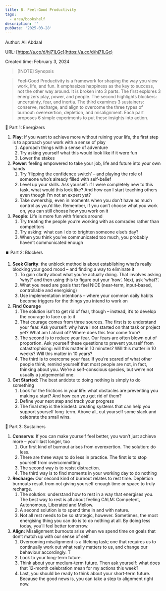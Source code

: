 ```yaml
---
title: B. Feel-Good Productivity
tags:
  - area/bookshelf
description: ''
pubDate: '2025-03-28'
---
```



Author: Ali Abdaal

URL: [https://a.co/d/hj71LGc](https://a.co/d/hj71LGc)

Created time: February 3, 2024

> [!NOTE] Synopsis

> Feel-Good Productivity is a framework for shaping the way you view work, life, and fun. It emphasizes happiness as the key to success, not the other way around. It is broken into 3 parts. The first explores 3 energizers play, power, and people. The second highlights blockers: uncertainty, fear, and inertia. The third examines 3 sustainers: conserve, recharge, and align to overcome the three types of burnout: overexertion, depletion, and misalignment. Each part proposes 6 simple experiments to put these insights into action.

 🔋 Part 1: Energizers

1. **Play**: If you want to achieve more without ruining your life, the first step is to approach your work with a sense of play
   1. Approach things with a sense of adventure
   2. Try asking yourself what this would look like if it were fun
   3. Lower the stakes
2. **Power**: feeling empowered to take your job, life and future into your own hands
   1. Try ‘flipping the confidence switch’ – and playing the role of someone who’s already filled with self-belief
   2. Level up your skills. Ask yourself: if I were completely new to this task, what would this look like? And how can I start teaching others even though I’m not an expert yet?
   3. Take ownership, even in moments when you don’t have as much control as you’d like. Remember, if you can’t choose what you work on, you can still choose how you work on it
3. **People:** Life is more fun with friends around
   1. Try treating the people you’re working with as comrades rather than competitors
   2. Try asking: what can I do to brighten someone else’s day?
   3. When you think you’ve communicated too much, you probably haven’t communicated enough

 ⏹️ Part 2: Blockers

1. **Seek Clarity**: the unblock method is about establishing what’s really blocking your good mood – and finding a way to eliminate it
   1. To gain clarity about what you’re actually doing. That involves asking ‘why?’ and then using this to figure out your ‘how’. Next, ask ‘what?’.
   2. What you need are goals that feel NICE (near-term, input-based, controllable and energising)
   3. Use implementation intentions – where your common daily habits become triggers for the things you intend to work on
2. **Find Courage**
   1. The solution isn’t to get rid of fear, though – instead, it’s to develop the courage to face up to it
   2. That courage comes from three sources. The first is to understand your fear. Ask yourself: why have I not started on that task or project yet? What am I afraid of? Where does this fear come from?
   3. The second is to reduce your fear. Our fears are often blown out of proportion. Ask yourself these questions to prevent yourself from catastrophising: will this matter in 10 minutes? Will this matter in 10 weeks? Will this matter in 10 years?
   4. The third is to overcome your fear. If you’re scared of what other people think, remind yourself that most people are not, in fact, thinking about you. We’re a self-conscious species, but we’re not usually a judgemental one.
3. **Get Started:** The best antidote to doing nothing is simply to do something
   1. Look for the frictions in your life: what obstacles are preventing you making a start? And how can you get rid of them?
   2. Define your next step and track your progress
   3. The final step is the kindest: creating systems that can help you support yourself long-term. Above all, cut yourself some slack and celebrate the small wins.

 🌱 Part 3: Sustainers

1. **Conserve:** If you can make yourself feel better, you won’t just achieve more – you’ll last longer, too
   1. Our first kind of burnout arises from overexertion. The solution: do less.
   2. There are three ways to do less in practice. The first is to stop yourself from overcommitting.
   3. The second way is to resist distraction.
   4. The third way is to find moments in your working day to do nothing
2. **Recharge:** Our second kind of burnout relates to rest time. Depletion burnouts result from not giving yourself enough time or space to truly recharge.
   1. The solution: understand how to rest in a way that energises you. The best way to rest is all about feeling CALM: Competent, Autonomous, Liberated and Mellow.
   2. A second solution is to spend time in and with nature.
   3. Not all rest needs to be so strategic, however. Sometimes, the most energising thing you can do is to do nothing at all. By doing less today, you’ll feel better tomorrow.
3. **Align:** Misalignment burnouts arise when we spend time on goals that don’t match up with our sense of self.
   1. Overcoming misalignment is a lifelong task; one that requires us to continually work out what really matters to us, and change our behaviour accordingly. T
   2. Look to your long-term future.
   3. Think about your medium-term future. Then ask yourself: what does that 12-month celebration mean for my actions this week?
   4. Last, you should be ready to think about your short-term future. Because the good news is, you can take a step to alignment right now.
